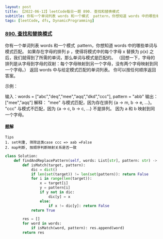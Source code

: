 ```yaml
layout: post
title: 【2022-06-12】leetCode每日一题 890. 查找和替换模式
subtitle: 你有一个单词列表 words 和一个模式  pattern，你想知道 words 中的哪些单词与模式匹配。
tags: [leetCode, dfs, DynamicProgramming]
```

### [890. 查找和替换模式](https://leetcode.cn/problems/find-and-replace-pattern/)

你有一个单词列表 words 和一个模式  pattern，你想知道 words 中的哪些单词与模式匹配。
如果存在字母的排列 p ，使得将模式中的每个字母 x 替换为 p(x) 之后，我们就得到了所需的单词，那么单词与模式是匹配的。
（回想一下，字母的排列是从字母到字母的双射：每个字母映射到另一个字母，没有两个字母映射到同一个字母。）
返回 words 中与给定模式匹配的单词列表。
你可以按任何顺序返回答案。

示例：

输入：words = ["abc","deq","mee","aqq","dkd","ccc"], pattern = "abb"
输出：["mee","aqq"]
解释：
"mee" 与模式匹配，因为存在排列 {a -> m, b -> e, ...}。
"ccc" 与模式不匹配，因为 {a -> c, b -> c, ...} 不是排列。
因为 a 和 b 映射到同一个字母。



#### 题解

```shell
Tips
1. set判重, 筛除这类case ccc => aab =False
2. map判断, 按顺序判断映射关系是否一致
```

```python
class Solution:
    def findAndReplacePattern(self, words: List[str], pattern: str) -> List[str]:
        def isMatch(target, pattern):
            dic = dict()
            if len(set(target)) != len(set(pattern)): return False
            for i in range(len(target)):
                x = target[i]
                y = pattern[i]
                if y not in dic: 
                    dic[y] = x
                else:
                    if x != dic[y]: return False
            return True

        res = []
        for word in words:
            if isMatch(word, pattern): res.append(word)
        return res
```
